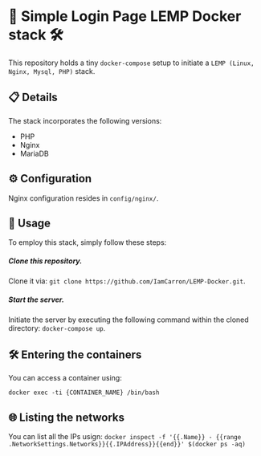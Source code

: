 # 🐳 Simple Login Page LEMP Docker stack 🛠️

This repository holds a tiny `docker-compose` setup to initiate a `LEMP (Linux, Nginx, Mysql, PHP)` stack.

## 📋 Details

The stack incorporates the following versions:

* PHP
* Nginx
* MariaDB

## ⚙️ Configuration

Nginx configuration resides in `config/nginx/`.

## 🚀 Usage

To employ this stack, simply follow these steps:

##### Clone this repository.

Clone it via: `git clone https://github.com/IamCarron/LEMP-Docker.git`.

##### Start the server.

Initiate the server by executing the following command within the cloned directory: `docker-compose up`.

## 🛠️ Entering the containers

You can access a container using:

`docker exec -ti {CONTAINER_NAME} /bin/bash`

## 🌐 Listing the networks
You can list all the IPs usign:
`docker inspect -f '{{.Name}} - {{range .NetworkSettings.Networks}}{{.IPAddress}}{{end}}' $(docker ps -aq)`
